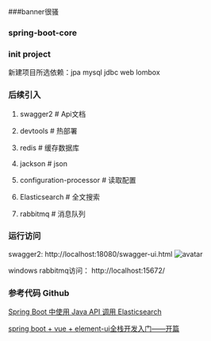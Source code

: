 ###banner很骚
### spring-boot-core

### init project
新建项目所选依赖：jpa mysql jdbc web lombox    

### 后续引入
1. swagger2 # Api文档

2. devtools  # 热部署

3. redis  # 缓存数据库

4. jackson  # json

5. configuration-processor # 读取配置

6. Elasticsearch # 全文搜索

7. rabbitmq   # 消息队列


### 运行访问
swagger2: http://localhost:18080/swagger-ui.html
![avatar](./src/img/swagger2访问截图.png)


windows rabbitmq访问： http://localhost:15672/

### 参考代码 Github

[Spring Boot 中使用 Java API 调用 Elasticsearch](https://github.com/souyunku/spring-boot-examples/tree/master/spring-boot-elasticsearch-demo)

[spring boot + vue + element-ui全栈开发入门——开篇](http://www.cnblogs.com/GoodHelper/p/8430422.html)
